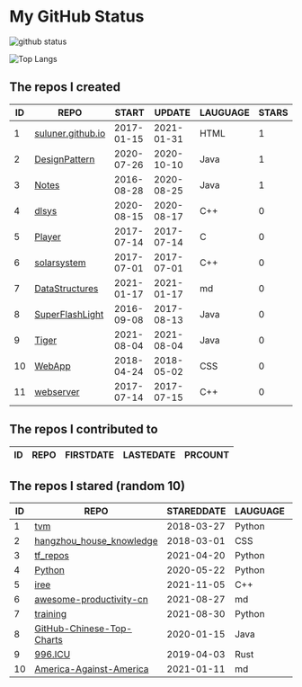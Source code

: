 # My GitHub Status

<img src="https://github-readme-stats-1.yihong0618.vercel.app/api?username=ThaddeusJiang&show_icons=true&&&hide_title=true&count_private=true" alt="github status" />

![Top Langs](https://github-readme-stats-1.yihong0618.vercel.app/api/top-langs/?username=ThaddeusJiang&layout=compact)

<!--START_SECTION:my_github-->
## The repos I created
| ID |                               REPO                                |   START    |   UPDATE   | LAUGUAGE | STARS |
|----|-------------------------------------------------------------------|------------|------------|----------|-------|
|  1 | [suluner.github.io](https://github.com/suluner/suluner.github.io) | 2017-01-15 | 2021-01-31 | HTML     |     1 |
|  2 | [DesignPattern](https://github.com/suluner/DesignPattern)         | 2020-07-26 | 2020-10-10 | Java     |     1 |
|  3 | [Notes](https://github.com/suluner/Notes)                         | 2016-08-28 | 2020-08-25 | Java     |     1 |
|  4 | [dlsys](https://github.com/suluner/dlsys)                         | 2020-08-15 | 2020-08-17 | C++      |     0 |
|  5 | [Player](https://github.com/suluner/Player)                       | 2017-07-14 | 2017-07-14 | C        |     0 |
|  6 | [solarsystem](https://github.com/suluner/solarsystem)             | 2017-07-01 | 2017-07-01 | C++      |     0 |
|  7 | [DataStructures](https://github.com/suluner/DataStructures)       | 2021-01-17 | 2021-01-17 | md       |     0 |
|  8 | [SuperFlashLight](https://github.com/suluner/SuperFlashLight)     | 2016-09-08 | 2017-08-13 | Java     |     0 |
|  9 | [Tiger](https://github.com/suluner/Tiger)                         | 2021-08-04 | 2021-08-04 | Java     |     0 |
| 10 | [WebApp](https://github.com/suluner/WebApp)                       | 2018-04-24 | 2018-05-02 | CSS      |     0 |
| 11 | [webserver](https://github.com/suluner/webserver)                 | 2017-07-14 | 2017-07-15 | C++      |     0 |

## The repos I contributed to
| ID | REPO | FIRSTDATE | LASTEDATE | PRCOUNT |
|----|------|-----------|-----------|---------|

## The repos I stared (random 10)
| ID |                                         REPO                                          | STAREDDATE | LAUGUAGE | LATESTUPDATE |
|----|---------------------------------------------------------------------------------------|------------|----------|--------------|
|  1 | [tvm](https://github.com/apache/tvm)                                                  | 2018-03-27 | Python   | 2021-11-08   |
|  2 | [hangzhou_house_knowledge](https://github.com/houshanren/hangzhou_house_knowledge)    | 2018-03-01 | CSS      | 2021-11-08   |
|  3 | [tf_repos](https://github.com/lambdaji/tf_repos)                                      | 2021-04-20 | Python   | 2021-11-08   |
|  4 | [Python](https://github.com/TheAlgorithms/Python)                                     | 2020-05-22 | Python   | 2021-11-09   |
|  5 | [iree](https://github.com/google/iree)                                                | 2021-11-05 | C++      | 2021-11-08   |
|  6 | [awesome-productivity-cn](https://github.com/eastlakeside/awesome-productivity-cn)    | 2021-08-27 | md       | 2021-11-08   |
|  7 | [training](https://github.com/mlcommons/training)                                     | 2021-08-30 | Python   | 2021-11-04   |
|  8 | [GitHub-Chinese-Top-Charts](https://github.com/kon9chunkit/GitHub-Chinese-Top-Charts) | 2020-01-15 | Java     | 2021-11-08   |
|  9 | [996.ICU](https://github.com/996icu/996.ICU)                                          | 2019-04-03 | Rust     | 2021-11-08   |
| 10 | [America-Against-America](https://github.com/zealotCE/America-Against-America)        | 2021-01-11 | md       | 2021-11-08   |

<!--END_SECTION:my_github-->
